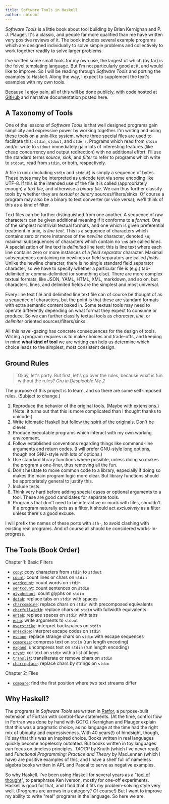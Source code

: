 ```yaml
---
title: Software Tools in Haskell
author: nbloomf
---
```


*Software Tools* is a little book about tool building by Brian Kernighan and P. J. Plauger. It's a classic, and people far more qualified than me have written very positive reviews of it. The book includes several example programs which are designed individually to solve simple problems and collectively to work together readily to solve larger problems.

I've written some small tools for my own use, the largest of which (by far) is the feivel templating language. But I'm not particularly good at it, and would like to improve. So I will be reading through *Software Tools* and porting the examples to Haskell. Along the way, I expect to supplement the text's examples with my own tools.

Because I enjoy pain, all of this will be done publicly, with code hosted at [GitHub](http://github.com/nbloomf/st-haskell) and narrative documentation posted here.


## A Taxonomy of Tools

One of the lessons of *Software Tools* is that well designed programs gain simplicity and expressive power by working together. I'm writing and using these tools on a unix-like system, where three special files are used to facilitate this: ``stdin``, ``stdout``, and ``stderr``. Programs which read from ``stdin`` and/or write to ``stdout`` immediately gain lots of interesting features (like cheap concurrency and output redirection) with no additional effort. I'll use the standard terms *source*, *sink*, and *filter* to refer to programs which write to ``stdout``, read from ``stdin``, or both, respectively.

A file in unix (including ``stdin`` and ``stdout``) is simply a sequence of bytes. These bytes may be interpreted as unicode text via some encoding like UTF-8. If this is the intended use of the file it is called (appropriately enough) a *text file*, and otherwise a *binary file*. We can thus further classify tools by whether they are *textual* or *binary* sources/filters/sinks. Of course a program may also be a binary to text converter (or vice versa); we'll think of this as a kind of filter.

Text files can be further distinguished from one another. A sequence of raw characters can be given additional meaning if it conforms to a *format*. One of the simplest nontrivial textual formats, and one which is given preferential treatment in unix, is *line text*. This is a sequence of characters which contains zero or more instances of the *newline* character, denoted ``\n``; maximal subsequences of characters which contain no ``\n``s are called *lines*. A specialization of line text is *delimited* line text; this is line text where each line contains zero or more instances of a *field separator* character. Maximal subsequences containing no newlines or field separators are called *fields*. Unlike the newline character, there is no single standard field separator character, so we have to specify whether a particular file is (e.g.) tab-delimited or comma-delimited (or something else). There are more complex textual formats, like JSON, YAML, HTML, XML, markdown, and so on, but characters, lines, and delimited fields are the simplest and most universal.

Every line text file and delimited line text file can of course be thought of as a sequence of characters, but the point is that these are standard formats with extra semantic content baked in. Some textual tools may need to operate differently depending on what format they expect to consume or produce. So we can further classify textual tools as *character*, *line*, or *delimiter* oriented sources/filters/sinks.

All this navel-gazing has concrete consequences for the design of tools. Writing a program requires us to make choices and trade-offs, and keeping in mind **what kind of tool** we are writing can help us determine which choice leads to the simplest, most consistent design.


## Ground Rules

> Okay, let's party. But first, let's go over the rules, because what is fun without the rules?
> <cite>Gru in *Despicable Me 2*</cite>

The purpose of this project is to learn, and so there are some self-imposed rules. (Subject to change.)

1. Reproduce the behavior of the original tools. (Maybe with extensions.) (Note: it turns out that this is more complicated than I thought thanks to unicode.)
2. Write idiomatic Haskell but follow the spirit of the originals. Don't be clever.
3. Produce executable programs which interact with my own working environment.
4. Follow established conventions regarding things like command-line arguments and return codes. (I will prefer GNU-style long options, though not GNU-style with lots of options.)
5. Use standard library functions where possible, unless doing so makes the program a one-liner, thus removing all the fun.
6. Don't hesitate to move common code to a library, especially if doing so makes the main program logic more clear. But library functions should be appropriately general to justify this.
7. Include tests.
8. Think very hard before adding special cases or optional arguments to a tool. These are good candidates for separate tools.
9. Programs that don't need to be interactive or muck with files, shouldn't. If a program naturally acts as a filter, it should act *exclusively* as a filter unless there's a good excuse.

I will prefix the names of these ports with ``sth-``, to avoid clashing with existing real programs. And of course all should be considered works-in-progress.


## The Tools (Book Order)

Chapter 1: Basic Filters

* [``copy``](/pages/sth/tool/copy.html): copy characters from ``stdin`` to ``stdout``
* [``count``](/pages/sth/tool/count.html): count lines or chars on ``stdin``
* [``wordcount``](/pages/sth/tool/wordcount.html): count words on ``stdin``
* [``sentcount``](/pages/sth/tool/sentcount.html): count sentences on ``stdin``
* [``glyphcount``](/pages/sth/tool/glyphcount.html): count glyphs on ``stdin``
* [``detab``](/pages/sth/tool/detab.html): replace tabs on ``stdin`` with spaces
* [``charcombine``](/pages/sth/tool/charcombine.html): replace chars on ``stdin`` with precomposed equivalents
* [``charfullwidth``](/pages/sth/tool/charfullwidth.html): replace chars on ``stdin`` with fullwidth equivalents
* [``entab``](/pages/sth/tool/entab.html): replace spaces on ``stdin`` with tabs
* [``echo``](/pages/sth/tool/echo.html): write arguments to ``stdout``
* [``overstrike``](/pages/sth/tool/overstrike.html): interpret backspaces on ``stdin``
* [``unescape``](/pages/sth/tool/unescape): interpret escape codes on ``stdin``
* [``escape``](/pages/sth/tool/escape.html): replace strange chars on ``stdin`` with escape sequences
* [``compress``](/pages/sth/tool/compress.html): compress text on ``stdin`` (run length encoding)
* [``expand``](/pages/sth/tool/expand.html): uncompress text on ``stdin`` (run length encoding)
* [``crypt``](/pages/sth/tool/crypt.html): xor text on ``stdin`` with a list of keys
* [``translit``](/pages/sth/tool/translit.html): transliterate or remove chars on ``stdin``
* [``charreplace``](/pages/sth/tool/charreplace.html): replace chars by strings on ``stdin``

Chapter 2: Files

* [``compare``](/pages/sth/tool/compare.html): find the first position where two text streams differ


## Why Haskell?

The programs in *Software Tools* are written in [Ratfor](https://en.wikipedia.org/wiki/Ratfor), a purpose-built extension of Fortran with control-flow statements. (At the time, control flow in Fortran was done by hand with GOTO.) Kernighan and Plauger explain that this was a pragmatic choice, as no language at the time had the right mix of ubiquity and expressiveness. With 40 years(!) of hindsight, though, I'd say that this was an inspired choice. Books written in real languages quickly become hopelessly outdated. But books written in toy languages can focus on timeless principles. *TAOCP* by Knuth (which I've never read) and *Functional Programming: Practice and Theory* by MacLennan (which I have) are positive examples of this, and I have a shelf full of nameless algebra books written in APL and Pascal to serve as negative examples.

So why Haskell. I've been using Haskell for several years as a "[tool of thought](www.jsoftware.com/papers/tot.htm)", to paraphrase Ken Iverson, mostly for one-off experiments. Haskell is good for that, and I find that it fits my problem-solving style very well. (Programs are arrows in a category? Of course!) But I want to improve my ability to write "real" programs in the language. So here we are.
